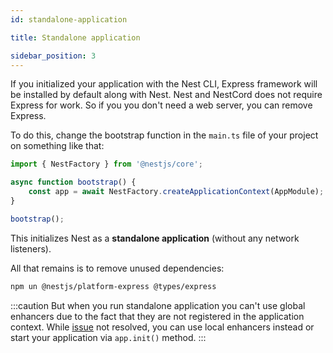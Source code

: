 ```yaml
---
id: standalone-application

title: Standalone application

sidebar_position: 3
---
```


If you initialized your application with the Nest CLI, Express framework will be installed by default along with Nest. Nest and NestCord does not require Express for work. So if you you don't need a web server, you can remove Express.

To do this, change the bootstrap function in the `main.ts` file of your project on something like that:

```typescript title="src/main.ts"
import { NestFactory } from '@nestjs/core';

async function bootstrap() {
    const app = await NestFactory.createApplicationContext(AppModule);
}

bootstrap();
```

This initializes Nest as a **standalone application** (without any network listeners).

All that remains is to remove unused dependencies:

```bash
npm un @nestjs/platform-express @types/express
```

:::caution
But when you run standalone application you can't use global enhancers due to the fact that they are not registered in the application context. While [issue](https://github.com/nestjs/nest/issues/9017) not resolved, you can use local enhancers instead or start your application via `app.init()` method.
:::
